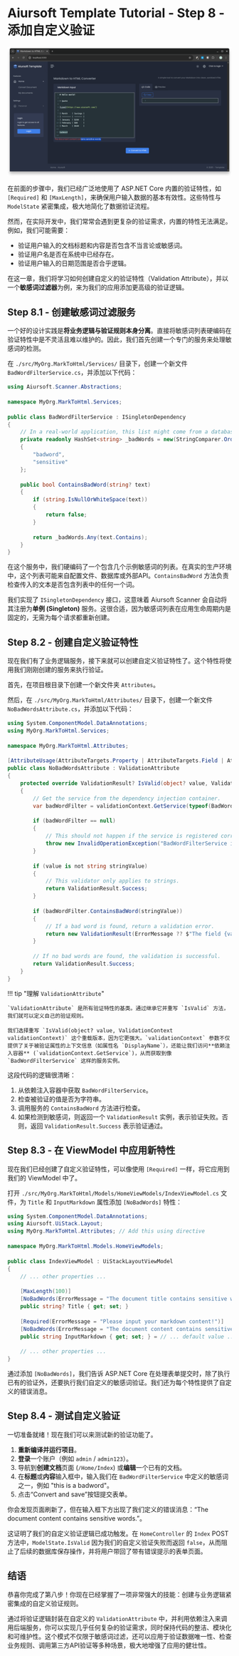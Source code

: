 # Aiursoft Template Tutorial - Step 8 - 添加自定义验证

![bad-words](./assets/bad-word.png)

在前面的步骤中，我们已经广泛地使用了 ASP.NET Core 内置的验证特性，如 `[Required]` 和 `[MaxLength]`，来确保用户输入数据的基本有效性。这些特性与 `ModelState` 紧密集成，极大地简化了数据验证流程。

然而，在实际开发中，我们常常会遇到更复杂的验证需求，内置的特性无法满足。例如，我们可能需要：

* 验证用户输入的文档标题和内容是否包含不当言论或敏感词。
* 验证用户名是否在系统中已经存在。
* 验证用户输入的日期范围是否合乎逻辑。

在这一章，我们将学习如何创建自定义的验证特性（Validation Attribute），并以一个**敏感词过滤器**为例，来为我们的应用添加更高级的验证逻辑。

## Step 8.1 - 创建敏感词过滤服务

一个好的设计实践是**将业务逻辑与验证规则本身分离**。直接将敏感词列表硬编码在验证特性中是不灵活且难以维护的。因此，我们首先创建一个专门的服务来处理敏感词的检测。

在 `./src/MyOrg.MarkToHtml/Services/` 目录下，创建一个新文件 `BadWordFilterService.cs`，并添加以下代码：

```csharp title="Services/BadWordFilterService.cs"
using Aiursoft.Scanner.Abstractions;

namespace MyOrg.MarkToHtml.Services;

public class BadWordFilterService : ISingletonDependency
{
    // In a real-world application, this list might come from a database or a configuration file.
    private readonly HashSet<string> _badWords = new(StringComparer.OrdinalIgnoreCase)
    {
        "badword",
        "sensitive"
    };

    public bool ContainsBadWord(string? text)
    {
        if (string.IsNullOrWhiteSpace(text))
        {
            return false;
        }

        return _badWords.Any(text.Contains);
    }
}
```

在这个服务中，我们硬编码了一个包含几个示例敏感词的列表。在真实的生产环境中，这个列表可能来自配置文件、数据库或外部API。`ContainsBadWord` 方法负责检查传入的文本是否包含列表中的任何一个词。

我们实现了 `ISingletonDependency` 接口，这意味着 Aiursoft Scanner 会自动将其注册为**单例 (Singleton)** 服务。这很合适，因为敏感词列表在应用生命周期内是固定的，无需为每个请求都重新创建。

## Step 8.2 - 创建自定义验证特性

现在我们有了业务逻辑服务，接下来就可以创建自定义验证特性了。这个特性将使用我们刚刚创建的服务来执行验证。

首先，在项目根目录下创建一个新文件夹 `Attributes`。

然后，在 `./src/MyOrg.MarkToHtml/Attributes/` 目录下，创建一个新文件 `NoBadWordsAttribute.cs`，并添加以下代码：

```csharp title="Attributes/NoBadWordsAttribute.cs"
using System.ComponentModel.DataAnnotations;
using MyOrg.MarkToHtml.Services;

namespace MyOrg.MarkToHtml.Attributes;

[AttributeUsage(AttributeTargets.Property | AttributeTargets.Field | AttributeTargets.Parameter, AllowMultiple = false)]
public class NoBadWordsAttribute : ValidationAttribute
{
    protected override ValidationResult? IsValid(object? value, ValidationContext validationContext)
    {
        // Get the service from the dependency injection container.
        var badWordFilter = validationContext.GetService(typeof(BadWordFilterService)) as BadWordFilterService;

        if (badWordFilter == null)
        {
            // This should not happen if the service is registered correctly.
            throw new InvalidOperationException("BadWordFilterService is not registered.");
        }

        if (value is not string stringValue)
        {
            // This validator only applies to strings.
            return ValidationResult.Success;
        }

        if (badWordFilter.ContainsBadWord(stringValue))
        {
            // If a bad word is found, return a validation error.
            return new ValidationResult(ErrorMessage ?? $"The field {validationContext.DisplayName} contains inappropriate content.");
        }

        // If no bad words are found, the validation is successful.
        return ValidationResult.Success;
    }
}
```

!!! tip "理解 `ValidationAttribute`"

    `ValidationAttribute` 是所有验证特性的基类。通过继承它并重写 `IsValid` 方法，我们就可以定义自己的验证规则。

    我们选择重写 `IsValid(object? value, ValidationContext validationContext)` 这个重载版本，因为它更强大。`validationContext` 参数不仅提供了关于被验证属性的上下文信息（如属性名 `DisplayName`），还能让我们访问**依赖注入容器** (`validationContext.GetService`)，从而获取到像 `BadWordFilterService` 这样的服务实例。

这段代码的逻辑很清晰：

1.  从依赖注入容器中获取 `BadWordFilterService`。
2.  检查被验证的值是否为字符串。
3.  调用服务的 `ContainsBadWord` 方法进行检查。
4.  如果检测到敏感词，则返回一个 `ValidationResult` 实例，表示验证失败。否则，返回 `ValidationResult.Success` 表示验证通过。

## Step 8.3 - 在 ViewModel 中应用新特性

现在我们已经创建了自定义验证特性，可以像使用 `[Required]` 一样，将它应用到我们的 ViewModel 中了。

打开 `./src/MyOrg.MarkToHtml/Models/HomeViewModels/IndexViewModel.cs` 文件，为 `Title` 和 `InputMarkdown` 属性添加 `[NoBadWords]` 特性：

```csharp title="Models/HomeViewModels/IndexViewModel.cs"
using System.ComponentModel.DataAnnotations;
using Aiursoft.UiStack.Layout;
using MyOrg.MarkToHtml.Attributes; // Add this using directive

namespace MyOrg.MarkToHtml.Models.HomeViewModels;

public class IndexViewModel : UiStackLayoutViewModel
{
    // ... other properties ...

    [MaxLength(100)]
    [NoBadWords(ErrorMessage = "The document title contains sensitive words.")]
    public string? Title { get; set; }

    [Required(ErrorMessage = "Please input your markdown content!")]
    [NoBadWords(ErrorMessage = "The document content contains sensitive words.")]
    public string InputMarkdown { get; set; } = // ... default value ...

    // ... other properties ...
}
```

通过添加 `[NoBadWords]`，我们告诉 ASP.NET Core 在处理表单提交时，除了执行已有的验证外，还要执行我们自定义的敏感词验证。我们还为每个特性提供了自定义的错误消息。

## Step 8.4 - 测试自定义验证

一切准备就绪！现在我们可以来测试新的验证功能了。

1.  **重新编译并运行项目**。
2.  **登录**一个账户（例如 `admin` / `admin123`）。
3.  导航到**创建文档**页面 (`/Home/Index`) 或**编辑**一个已有的文档。
4.  在**标题**或**内容**输入框中，输入我们在 `BadWordFilterService` 中定义的敏感词之一，例如 "this is a badword"。
5.  点击“Convert and save”按钮提交表单。

你会发现页面刷新了，但在输入框下方出现了我们定义的错误消息：“The document content contains sensitive words.”。

这证明了我们的自定义验证逻辑已成功触发。在 `HomeController` 的 `Index` POST 方法中，`ModelState.IsValid` 因为我们的自定义验证失败而返回 `false`，从而阻止了后续的数据库保存操作，并将用户带回了带有错误提示的表单页面。

## 结语

恭喜你完成了第八步！你现在已经掌握了一项非常强大的技能：创建与业务逻辑紧密集成的自定义验证规则。

通过将验证逻辑封装在自定义的 `ValidationAttribute` 中，并利用依赖注入来调用后端服务，你可以实现几乎任何复杂的验证需求，同时保持代码的整洁、模块化和可维护性。这个模式不仅限于敏感词过滤，还可以应用于验证数据唯一性、检查业务规则、调用第三方API验证等多种场景，极大地增强了应用的健壮性。